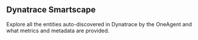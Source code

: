 ## Dynatrace Smartscape

Explore all the entities auto-discovered in Dynatrace by the OneAgent and what metrics and metadata are provided.